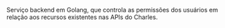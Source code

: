 Serviço backend em Golang, que controla as permissões dos usuários em relação aos recursos existentes nas APIs do Charles.